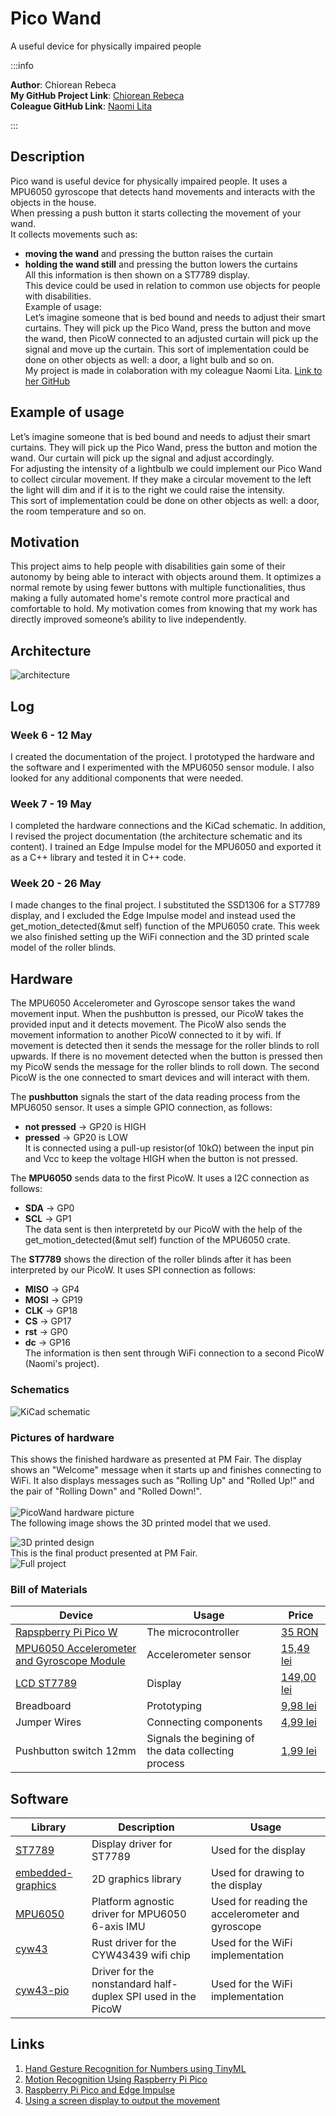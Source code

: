 # Pico Wand
A useful device for physically impaired people

:::info 

**Author**: Chiorean Rebeca \
**My GitHub Project Link**: [Chiorean Rebeca](https://github.com/UPB-FILS-MA/project-ChioreanRebeca)<br />
**Coleague GitHub Link**: [Naomi Lita](https://github.com/UPB-FILS-MA/project-nimintz)

:::

## Description

Pico wand is useful device for physically impaired people. It uses a MPU6050 gyroscope that detects hand movements and interacts with the objects in the house. <br />
When pressing a push button it starts collecting the movement of your wand.<br />
It collects movements such as:<br />
  - **moving the wand** and pressing the button raises the curtain<br />
  - **holding the wand still** and pressing the button lowers the curtains<br />
All this information is then shown on a ST7789 display.<br />
This device could be used in relation to common use objects for people with disabilities.<br />
Example of usage:<br />
Let’s imagine someone that is bed bound and needs to adjust their smart curtains. They will pick up the Pico Wand, press the button and move the wand, then PicoW connected to an adjusted curtain will pick up the signal and move up the curtain. This sort of implementation could be done on other objects as well: a door, a light bulb and so on.<br />
My project is made in colaboration with my coleague Naomi Lita. [Link to her GitHub](https://github.com/UPB-FILS-MA/project-nimintz)

## Example of usage

Let’s imagine someone that is bed bound and needs to adjust their smart curtains. They will pick up the Pico Wand, press the button and motion the wand. Our curtain will pick up the signal and adjust accordingly.<br />
For adjusting the intensity of a lightbulb we could implement our Pico Wand to collect circular movement.
If they make a circular movement to the left the light will dim and if it is to the right we could raise the intensity.<br />
This sort of implementation could be done on other objects as well: a door, the room temperature and so on.

## Motivation
This project aims to help people with disabilities gain some of their autonomy by being able to interact with objects around them. It optimizes a normal remote by using fewer buttons with multiple functionalities, thus making a fully automated home's remote control more practical and comfortable to hold. My motivation comes from knowing that my work has directly improved someone’s ability to live independently.

## Architecture 

![architecture](architecture_ChioreanRebeca_LitaNaomi.png)

## Log

<!-- write every week your progress here -->

### Week 6 - 12 May
I created the documentation of the project. I prototyped the hardware and the software and I experimented with the MPU6050 sensor module. I also looked for any additional components that were needed.
### Week 7 - 19 May
I completed the hardware connections and the KiCad schematic. In addition, I revised the project documentation (the architecture schematic and its content). I trained an Edge Impulse model for the MPU6050 and exported it as a C++ library and tested it in C++ code.
### Week 20 - 26 May
I made changes to the final project. I substituted the SSD1306 for a ST7789 display, and I excluded the Edge Impulse model and instead used the get_motion_detected(&mut self) function of the MPU6050 crate. This week we also finished setting up the WiFi connection and the 3D printed scale model of the roller blinds. 

## Hardware
The MPU6050 Accelerometer and Gyroscope sensor takes the wand movement input. When the pushbutton is pressed, our PicoW takes the provided input and it detects movement. The PicoW also sends the movement information to another PicoW connected to it by wifi. If movement is detected then it sends the message for the roller blinds to roll upwards. If there is no movement detected when the button is pressed then my PicoW sends the message for the roller blinds to roll down. The second PicoW is the one connected to smart devices and will interact with them.<br />  

The **pushbutton** signals the start of the data reading process from the MPU6050 sensor. It uses a simple GPIO connection, as follows:<br />
  - **not pressed** -> GP20 is HIGH
  - **pressed** -> GP20 is LOW <br />
It is connected using a pull-up resistor(of 10kΩ) between the input pin and Vcc to keep the voltage HIGH when the button is not pressed.<br />  

The **MPU6050** sends data to the first PicoW. It uses a I2C connection as follows:<br />
  - **SDA** -> GP0
  - **SCL** -> GP1 <br />
The data sent is then interpretetd by our PicoW with the help of the get_motion_detected(&mut self) function of the MPU6050 crate.<br />  

The **ST7789** shows the direction of the roller blinds after it has been interpreted by our PicoW. It uses SPI connection as follows:<br />
  - **MISO** -> GP4 
  - **MOSI** -> GP19 
  - **CLK**  -> GP18 
  - **CS**   -> GP17 
  - **rst**  -> GP0
  - **dc**   -> GP16<br />
The information is then sent through WiFi connection to a second PicoW (Naomi's project).

### Schematics
![KiCad schematic](ChioreanRebeca_PicoWand.svg)

### Pictures of hardware
This shows the finished hardware as presented at PM Fair. The display shows an "Welcome" message when it starts up and finishes connecting to WiFi. It also displays messages such as "Rolling Up" and "Rolled Up!" and the pair of "Rolling Down" and "Rolled Down!".<br />  
![PicoWand hardware picture](pico_wand.jpg)
<br />
The following image shows the 3D printed model that we used.
<br />

![3D printed design](3D_printed_model.jpg)
<br />
This is the final product presented at PM Fair.
<br />
![Full project](full_project.jpg)


### Bill of Materials

<!-- Fill out this table with all the hardware components that you might need. -->

| Device | Usage | Price |
|--------|--------|-------|
| [Rapspberry Pi Pico W](https://www.raspberrypi.com/documentation/microcontrollers/raspberry-pi-pico.html) | The microcontroller | [35 RON](https://www.optimusdigital.ro/en/raspberry-pi-boards/12394-raspberry-pi-pico-w.html) |
|[MPU6050 Accelerometer and Gyroscope Module](https://invensense.tdk.com/wp-content/uploads/2015/02/MPU-6000-Datasheet1.pdf)|Accelerometer sensor|[15,49 lei](https://www.optimusdigital.ro/en/inertial-sensors/96-mpu6050-accelerometer-and-gyroscope-module.html)|
|[LCD ST7789](https://www.rhydolabz.com/documents/33/ST7789.pdf)|Display|[149,00 lei](https://www.optimusdigital.ro/en/lcds/5345-adafruit-154-240x240-wide-angle-tft-lcd-display-with-microsd-st7789.html)|
|Breadboard|Prototyping|[9,98 lei](https://www.optimusdigital.ro/en/breadboards/8-breadboard-hq-830-points.html?search_query=bread+board&results=420)|
|Jumper Wires|Connecting components|[4,99 lei](https://www.optimusdigital.ro/en/wires-with-connectors/889-set-fire-tata-tata-10p-20-cm.html?search_query=jumper+wires&results=101)|
|Pushbutton switch 12mm|Signals the begining of the data collecting process|[1,99 lei](https://www.optimusdigital.ro/en/others/1118-blue-round-button-with-cover.html?search_query=button&results=510)|


## Software

| Library | Description | Usage |
|---------|-------------|-------|
| [ST7789](https://github.com/almindor/st7789) | Display driver for ST7789 | Used for the display|
| [embedded-graphics](https://github.com/embedded-graphics/embedded-graphics) | 2D graphics library | Used for drawing to the display |
| [MPU6050](https://github.com/juliangaal/mpu6050) | Platform agnostic driver for MPU6050 6-axis IMU | Used for reading the accelerometer and gyroscope|
| [cyw43](https://github.com/embassy-rs/embassy/tree/main/cyw43) | Rust driver for the CYW43439 wifi chip | Used for the WiFi implementation|
| [cyw43-pio](https://github.com/embassy-rs/embassy/tree/main/cyw43-pio) | Driver for the nonstandard half-duplex SPI used in the PicoW | Used for the WiFi implementation|

## Links
<!-- Add a few links that got you the idea and that you think you will use for your project -->

1. [Hand Gesture Recognition for Numbers using TinyML](https://medium.com/@subirmaity/hand-gesture-recognition-for-numbers-using-tinyml-323d2a524c3e)
2. [Motion Recognition Using Raspberry Pi Pico](https://mjrobot.org/2021/03/12/tinyml-motion-recognition-using-raspberry-pi-pico/)
3. [Raspberry Pi Pico and Edge Impulse](https://www.hackster.io/shahizat/gesture-recognition-using-raspberry-pi-pico-and-edge-impulse-7a63b6)
4. [Using a screen display to output the movement](https://www.hackster.io/shubhamsantosh99/gesture-recognition-on-pico-using-edge-impulse-fd962e#overview)
